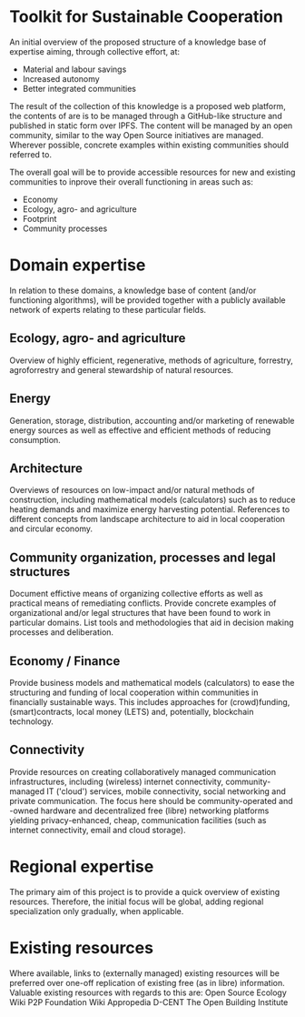 # Toolkit for Sustainable Cooperation

An initial overview of the proposed structure of a knowledge base of expertise aiming, through collective effort, at:
* Material and labour savings
* Increased autonomy
* Better integrated communities

The result of the collection of this knowledge is a proposed web platform, the contents of are is to be managed through a GitHub-like structure and published in static form over IPFS. The content will be managed by an open community, similar to the way Open Source initiatives are managed. Wherever possible, concrete examples within existing communities should referred to.

The overall goal will be to provide accessible resources for new and existing communities to inprove their overall functioning in areas such as:
* Economy
* Ecology, agro- and agriculture
* Footprint
* Community processes

# Domain expertise
In relation to these domains, a knowledge base of content (and/or functioning algorithms), will be provided together with a publicly available network of experts relating to these particular fields.

## Ecology, agro- and agriculture
Overview of highly efficient, regenerative, methods of agriculture, forrestry, agroforrestry and general stewardship of natural resources.

## Energy
Generation, storage, distribution, accounting and/or marketing of renewable energy sources as well as effective and efficient methods of reducing consumption.

## Architecture
Overviews of resources on low-impact and/or natural methods of construction, including mathematical models (calculators) such as to reduce heating demands and maximize energy harvesting potential. References to different concepts from landscape architecture to aid in local cooperation and circular economy.

## Community organization, processes and legal structures
Document effictive means of organizing collective efforts as well as practical means of remediating conflicts. Provide concrete examples of organizational and/or legal structures that have been found to work in particular domains. List tools and methodologies that aid in decision making processes and deliberation.

## Economy / Finance
Provide business models and mathematical models (calculators) to ease the structuring and funding of local cooperation within communities in financially sustainable ways. This includes approaches for (crowd)funding, (smart)contracts, local money (LETS) and, potentially, blockchain technology.

## Connectivity
Provide resources on creating collaboratively managed communication infrastructures, including (wireless) internet connectivity, community-managed IT ('cloud') services, mobile connectivity, social networking and private communication. The focus here should be community-operated and -owned hardware and decentralized free (libre) networking platforms yielding privacy-enhanced, cheap, communication facilities (such as internet connectivity, email and cloud storage).

# Regional expertise
The primary aim of this project is to provide a quick overview of existing resources. Therefore, the initial focus will be global, adding regional specialization only gradually, when applicable.

# Existing resources
Where available, links to (externally managed) existing resources will be preferred over one-off replication of existing free (as in libre) information. Valuable existing resources with regards to this are:
Open Source Ecology Wiki
P2P Foundation Wiki
Appropedia
D-CENT
The Open Building Institute
